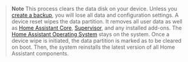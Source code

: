 <!--- Note about the device reset. Applies to both Home Assistant Green and Yellow. -->

> **Note**
> This process clears the data disk on your device. Unless you [create a backup](/guides/create-backup/), you will lose all data and configuration settings.
> A device reset wipes the data partition. It removes all user data as well as [Home Assistant Core](https://www.home-assistant.io/docs/glossary/#home-assistant-core), [Supervisor](https://www.home-assistant.io/docs/glossary/#home-assistant-supervisor), and any installed add-ons. The [Home Assistant Operating System](https://www.home-assistant.io/docs/glossary/#home-assistant-operating-system) stays on the system.
> Once a device wipe is initiated, the data partition is marked as to be cleared on boot. Then, the system reinstalls the latest version of all Home Assistant components.
